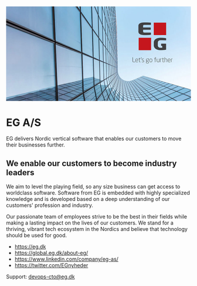 ![alt text](https://raw.githubusercontent.com/EG-A-S/.github/54aec690c8072f23122b24b76003c5b8d57e52e5/profile/eg.jpg)

# EG A/S

EG delivers Nordic vertical software that enables our customers to move their businesses further.

## We enable our customers to become industry leaders
We aim to level the playing field, so any size business can get access to worldclass software. Software from EG is embedded with highly specialized knowledge and is developed based on a deep understanding of our customers' profession and industry.

Our passionate team of employees strive to be the best in their fields while making a lasting impact on the lives of our customers. We stand for a thriving, vibrant tech ecosystem in the Nordics and believe that technology should be used for good.

* https://eg.dk
* https://global.eg.dk/about-eg/
* https://www.linkedin.com/company/eg-as/
* https://twitter.com/EGnyheder

Support: devops-cto@eg.dk

